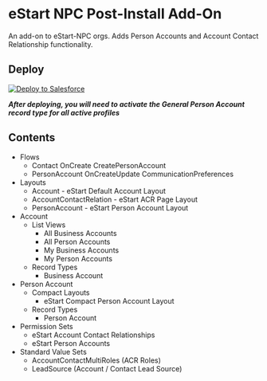# eStart NPC Post-Install Add-On
An add-on to eStart-NPC orgs. Adds Person Accounts and Account Contact Relationship functionality.

## Deploy
<a href="https://githubsfdeploy.herokuapp.com?owner=Enclude-Components&repo=eStart-NPC-Post-Install&ref=main">
  <img alt="Deploy to Salesforce"
       src="https://raw.githubusercontent.com/afawcett/githubsfdeploy/master/deploy.png">
</a>

***After deploying, you will need to activate the General Person Account record type for all active profiles***

## Contents

- Flows
  - Contact OnCreate CreatePersonAccount
  - PersonAccount OnCreateUpdate CommunicationPreferences
- Layouts
  - Account - eStart Default Account Layout
  - AccountContactRelation - eStart ACR Page Layout
  - PersonAccount - eStart Person Account Layout
- Account
  - List Views
    - All Business Accounts
    - All Person Accounts
    - My Business Accounts
    - My Person Accounts
  - Record Types
    - Business Account
- Person Account
  - Compact Layouts
    - eStart Compact Person Account Layout
  - Record Types
    - Person Account
- Permission Sets
  - eStart Account Contact Relationships
  - eStart Person Accounts
- Standard Value Sets
  - AccountContactMultiRoles (ACR Roles)
  - LeadSource (Account / Contact Lead Source)